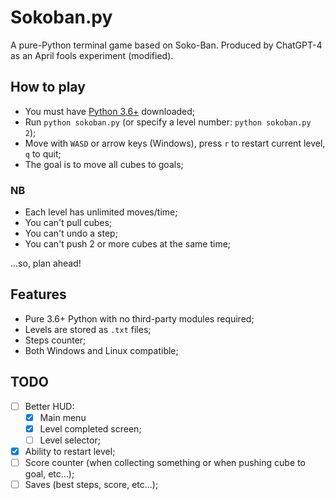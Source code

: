 # Sokoban.py

A pure-Python terminal game based on Soko-Ban. Produced by ChatGPT-4 as an April fools experiment (modified).

## How to play

- You must have [Python 3.6+](https://python.org) downloaded;
- Run `python sokoban.py` (or specify a level number: `python sokoban.py 2`);
- Move with `WASD` or arrow keys (Windows), press `r` to restart current level, `q` to quit;
- The goal is to move all cubes to goals;

### NB

- Each level has unlimited moves/time;
- You can't pull cubes;
- You can't undo a step;
- You can't push 2 or more cubes at the same time;

...so, plan ahead!

## Features

- Pure 3.6+ Python with no third-party modules required;
- Levels are stored as `.txt` files;
- Steps counter;
- Both Windows and Linux compatible;

## TODO

- [ ] Better HUD:
  - [x] Main menu
  - [x] Level completed screen;
  - [ ] Level selector;
- [x] Ability to restart level;
- [ ] Score counter (when collecting something or when pushing cube to goal, etc...);
- [ ] Saves (best steps, score, etc...);
